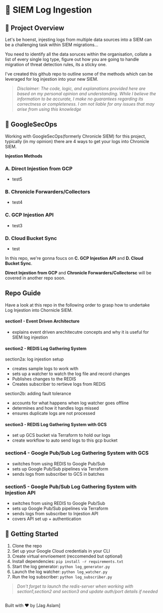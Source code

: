 # 🚀 SIEM Log Ingestion

## 🌟 Project Overview

Let's be hoenst, injesting logs from multiple data sources into a SIEM can be a challenging task within SIEM migrations...

You need to identify all the data soruces within the organisation, collate a list of every single log type, figure out how you are going to handle migration of threat detection rules, its a sticky one. 

I've created this github repo to outline some of the methods which can be leveraged for log injestion into your new SIEM. 

> *Disclaimer: The code, logic, and explanations provided here are based on my personal opinion and understanding. While I believe the information to be accurate, I make no guarantees regarding its correctness or completeness. I am not liable for any issues that may arise from using this knowledge*

## 🌟 GoogleSecOps

Working with GoogleSecOps(formerly Chronicle SIEM) for this project,
typically (in my opinion) there are 4 ways to get your logs into Chronicle SIEM. 

**Injestion Methods**
### A. Direct Injestion from GCP
- test5
### B. Chronicle Forwarders/Collectors
- test4
### C. GCP Injestion API
- test3
### D. Cloud Bucket Sync
- test

In this repo, we're gonna foucs on **C. GCP Injestion API** and **D. Cloud Bucket Sync**. 

**Direct Injestion from GCP** and **Chronicle Forwarders/Collectorsc** will be covered in another repo soon. 

## Repo Guide

Have a look at this repo in the following order to grasp how to undertake Log Injestion into Chornicle SIEM. 

 #### section1 - Event Driven Architecture  
 
 - explains event driven arechitecutre concepts and why it is useful for SIEM log injestion

 #### section2 - REDIS Log Gathering System 
 
 section2a: log injestion setup
 - creates sample logs to work with
 - sets up a watcher to watch the log file and record changes
 - Publishes changes to the REDIS 
 - Creates subscriber to rertieve logs from REDIS

 section2b: adding fault tolerance
 - accounts for what happens when log watcher goes offline
 - determines and how it handles logs missed
 - ensures duplicate logs are not processed 


 #### section3 - REDIS Log Gathering System with GCS 

 - set up GCS bucket via Terraform to hold our logs
 - create workflow to auto send logs to this gcp bucket 


### section4 - Google Pub/Sub Log Gathering System with GCS 
 
 - switches from using REDIS to Google Pub/Sub 
 - sets up Google Pub/Sub pipelines via Terraform
 - sends logs from subscriber to GCS in batches

### section5 - Google Pub/Sub Log Gathering System with Injestion API 
 
 - switches from using REDIS to Google Pub/Sub 
 - sets up Google Pub/Sub pipelines via Terraform
 - sends logs from subscriber to Injestion API
 - covers API set up + authentication



## 🚀 Getting Started

1. Clone the repo
2. Set up your Google Cloud credentials in your CLI
3. Create virtual envrioement (reccomended but optional)
4. Install dependencies: `pip install -r requirements.txt`
5. Start the log generator: `python log_generator.py`
6. Launch the log watcher: `python log_watcher.py`
7. Run the log subscriber: `python log_subscriber.py`

> *Don't forget to launch the redis-server when working with section1,section2 and section3 and update auth/port details if needed*


## 

Built with ❤️ by [Jag Aslam]